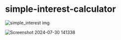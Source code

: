 # simple-interest-calculator

![simple_interest img](https://github.com/user-attachments/assets/c830d314-1746-43df-ae9a-ac40bee8a753)


![Screenshot 2024-07-30 141338](https://github.com/user-attachments/assets/314c13d4-414b-439e-a717-3dfef620396e)
